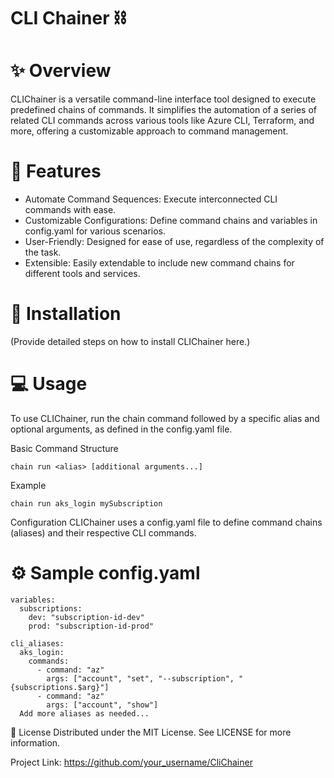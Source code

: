 # CLI Chainer :chains:
# :sparkles: Overview
CLIChainer is a versatile command-line interface tool designed to execute predefined chains of commands. It simplifies the automation of a series of related CLI commands across various tools like Azure CLI, Terraform, and more, offering a customizable approach to command management.

# :rocket: Features
- Automate Command Sequences: Execute interconnected CLI commands with ease.
- Customizable Configurations: Define command chains and variables in config.yaml for various scenarios.
- User-Friendly: Designed for ease of use, regardless of the complexity of the task.
- Extensible: Easily extendable to include new command chains for different tools and services.
# :wrench: Installation
(Provide detailed steps on how to install CLIChainer here.)

# :computer: Usage
To use CLIChainer, run the chain command followed by a specific alias and optional arguments, as defined in the config.yaml file.

Basic Command Structure
```
chain run <alias> [additional arguments...]
```
Example
```
chain run aks_login mySubscription
```
Configuration
CLIChainer uses a config.yaml file to define command chains (aliases) and their respective CLI commands.

# :gear: Sample config.yaml
```
variables:
  subscriptions:
    dev: "subscription-id-dev"
    prod: "subscription-id-prod"

cli_aliases:
  aks_login:
    commands:
      - command: "az"
        args: ["account", "set", "--subscription", "{subscriptions.$arg}"]
      - command: "az"
        args: ["account", "show"]
  Add more aliases as needed...
```

:page_facing_up: License
Distributed under the MIT License. See LICENSE for more information.

Project Link: https://github.com/your_username/CliChainer

